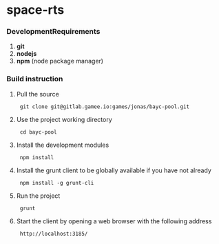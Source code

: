 # space-rts



### DevelopmentRequirements

1. **git**
2. **nodejs**
3. **npm** (node package manager)

### Build instruction

1. Pull the source

        git clone git@gitlab.gamee.io:games/jonas/bayc-pool.git

2. Use the project working directory

        cd bayc-pool

3. Install the development modules

        npm install

4. Install the grunt client to be globally available if you have not already

        npm install -g grunt-cli

5. Run the project

        grunt

6. Start the client by opening a web browser with the following address

        http://localhost:3185/


